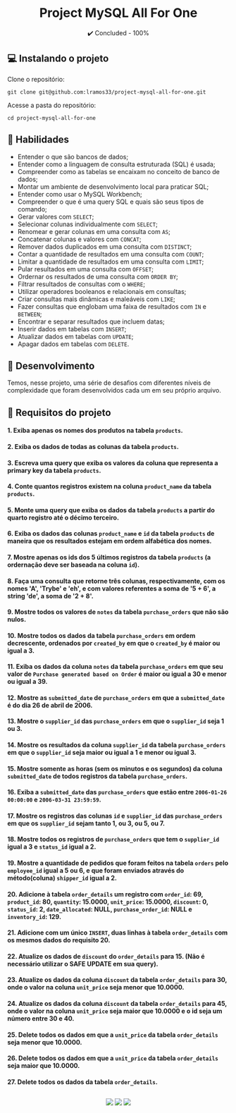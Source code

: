 <h1 align="center">Project MySQL All For One</h1>

<p align="center">✔️ Concluded - 100%</p>

## 💻 Instalando o projeto

Clone o repositório:

```
git clone git@github.com:lramos33/project-mysql-all-for-one.git
```

Acesse a pasta do repositório:

```
cd project-mysql-all-for-one
```

## 🚀 Habilidades

- Entender o que são bancos de dados;
- Entender como a linguagem de consulta estruturada (SQL) é usada;
- Compreender como as tabelas se encaixam no conceito de banco de dados;
- Montar um ambiente de desenvolvimento local para praticar SQL;
- Entender como usar o MySQL Workbench;
- Compreender o que é uma query SQL e quais são seus tipos de comando;
- Gerar valores com `SELECT`;
- Selecionar colunas individualmente com `SELECT`;
- Renomear e gerar colunas em uma consulta com `AS`;
- Concatenar colunas e valores com `CONCAT`;
- Remover dados duplicados em uma consulta com `DISTINCT`;
- Contar a quantidade de resultados em uma consulta com `COUNT`;
- Limitar a quantidade de resultados em uma consulta com `LIMIT`;
- Pular resultados em uma consulta com `OFFSET`;
- Ordernar os resultados de uma consulta com `ORDER BY`;
- Filtrar resultados de consultas com o `WHERE`;
- Utilizar operadores booleanos e relacionais em consultas;
- Criar consultas mais dinâmicas e maleáveis com `LIKE`;
- Fazer consultas que englobam uma faixa de resultados com `IN` e `BETWEEN`;
- Encontrar e separar resultados que incluem datas;
- Inserir dados em tabelas com `INSERT`;
- Atualizar dados em tabelas com `UPDATE`;
- Apagar dados em tabelas com `DELETE`.

## 🔧 Desenvolvimento

Temos, nesse projeto, uma série de desafios com diferentes níveis de complexidade que foram desenvolvidos cada um em seu próprio arquivo.

## 📝 Requisitos do projeto

#### 1. Exiba apenas os nomes dos produtos na tabela `products`.

#### 2. Exiba os dados de todas as colunas da tabela `products`.

#### 3. Escreva uma query que exiba os valores da coluna que representa a primary key da tabela `products`.

#### 4. Conte quantos registros existem na coluna `product_name` da tabela `products`.

#### 5. Monte uma query que exiba os dados da tabela `products` a partir do quarto registro até o décimo terceiro.

#### 6. Exiba os dados das colunas `product_name` e `id` da tabela `products` de maneira que os resultados estejam em ordem alfabética dos nomes.

#### 7. Mostre apenas os ids dos 5 últimos registros da tabela `products` (a ordernação deve ser baseada na coluna `id`).

#### 8. Faça uma consulta que retorne três colunas, respectivamente, com os nomes 'A', 'Trybe' e 'eh', e com valores referentes a soma de '5 + 6', a string 'de', a soma de '2 + 8'. 

#### 9. Mostre todos os valores de `notes` da tabela `purchase_orders` que não são nulos.

#### 10. Mostre todos os dados da tabela `purchase_orders` em ordem decrescente, ordenados por `created_by` em que o `created_by` é maior ou igual a 3.

#### 11. Exiba os dados da coluna `notes` da tabela `purchase_orders` em que seu valor de `Purchase generated based on Order` é maior ou igual a 30 e menor ou igual a 39.

#### 12. Mostre as `submitted_date` de `purchase_orders` em que a `submitted_date` é do dia 26 de abril de 2006.

#### 13. Mostre o `supplier_id` das `purchase_orders` em que o `supplier_id` seja 1 ou 3.

#### 14. Mostre os resultados da coluna `supplier_id` da tabela `purchase_orders` em que o `supplier_id` seja maior ou igual a 1 e menor ou igual 3.

#### 15. Mostre somente as horas (sem os minutos e os segundos) da coluna `submitted_date` de todos registros da tabela `purchase_orders`.

#### 16. Exiba a `submitted_date` das `purchase_orders` que estão entre `2006-01-26 00:00:00` e `2006-03-31 23:59:59`.

#### 17. Mostre os registros das colunas `id` e `supplier_id` das `purchase_orders` em que os `supplier_id` sejam tanto 1, ou 3, ou 5, ou 7.

#### 18. Mostre todos os registros de `purchase_orders` que tem o `supplier_id` igual a 3 e `status_id` igual a 2.

#### 19. Mostre a quantidade de pedidos que foram feitos na tabela `orders` pelo `employee_id` igual a 5 ou 6, e que foram enviados através do método(coluna) `shipper_id` igual a 2.

#### 20. Adicione à tabela `order_details` um registro com `order_id`: 69, `product_id`: 80, `quantity`: 15.0000, `unit_price`: 15.0000, `discount`: 0, `status_id`: 2, `date_allocated`: NULL, `purchase_order_id`: NULL e `inventory_id`: 129.

#### 21. Adicione com um único `INSERT`, duas linhas à tabela `order_details` com os mesmos dados do requisito 20.

#### 22. Atualize os dados de `discount` do `order_details` para 15. (Não é necessário utilizar o SAFE UPDATE em sua query).

#### 23. Atualize os dados da coluna `discount` da tabela `order_details` para 30, onde o valor na coluna `unit_price` seja menor que 10.0000.

#### 24. Atualize os dados da coluna `discount` da tabela `order_details` para 45, onde o valor na coluna `unit_price` seja maior que 10.0000 e o id seja um número entre 30 e 40.

#### 25. Delete todos os dados em que a `unit_price` da tabela `order_details` seja menor que 10.0000.

#### 26. Delete todos os dados em que a `unit_price` da tabela `order_details` seja maior que 10.0000.

#### 27. Delete todos os dados da tabela `order_details`.

##

<div align="center">
  <img src="https://shields.io/github/repo-size/lramos33/project-mysql-all-for-one">
  <img src="https://shields.io/github/languages/top/lramos33/project-mysql-all-for-one">
  <img src="https://shields.io/github/last-commit/lramos33/project-mysql-all-for-one">
</div>
